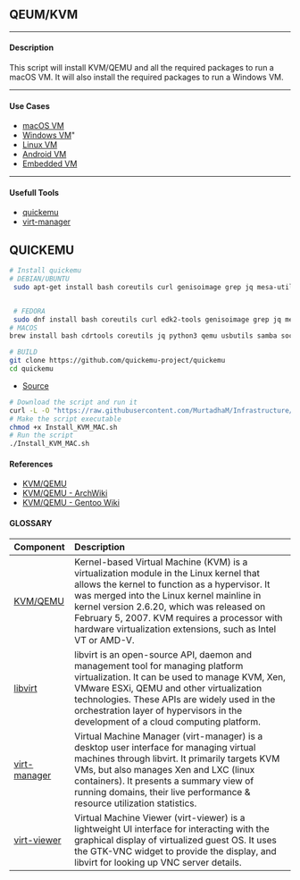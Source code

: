 ## QEUM/KVM 
---
#### Description
This script will install KVM/QEMU and all the required packages to run a macOS VM. It will also install the required packages to run a Windows VM.

---
#### Use Cases
- [macOS VM](https://github.com/kholia/OSX-KVM.git)
- [Windows VM](https://fedorapeople.org/groups/virt/virtio-win/direct-downloads/archive-virtio/virtio-win-0.1.229-1/virtio-win.iso)"
- [Linux VM](https://google.com)
- [Android VM](https://google.com)
- [Embedded VM](https://google.com)
---

#### Usefull Tools
- [quickemu]("https://github.com/quickemu-project/quickemu/wiki/03-Create-macOS-virtual-machines")
- [virt-manager](https://virt-manager.org/)

## QUICKEMU
```bash
# Install quickemu
# DEBIAN/UBUNTU
 sudo apt-get install bash coreutils curl genisoimage grep jq mesa-utils ovmf pciutils procps python3 qemu sed socat spice-client-gtk swtpm-tools unzip usbutils util-linux xdg-user-dirs xrandr zsync 


 # FEDORA
 sudo dnf install bash coreutils curl edk2-tools genisoimage grep jq mesa-demos pciutils procps python3 qemu sed socat spice-gtk-tools swtpm unzip usbutils util-linux xdg-user-dirs xrandr zsync
# MACOS
brew install bash cdrtools coreutils jq python3 qemu usbutils samba socat swtpm zsync

# BUILD
git clone https://github.com/quickemu-project/quickemu
cd quickemu

```

- [Source]("https://github.com/quickemu-project/quickemu/wiki/01-Installation")
  

```bash
# Download the script and run it
curl -L -O "https://raw.githubusercontent.com/MurtadhaM/Infrastructure/main/Administration/KVM_QEMU/Install_KVM_MAC.sh"
# Make the script executable
chmod +x Install_KVM_MAC.sh
# Run the script
./Install_KVM_MAC.sh
```

#### References
- [KVM/QEMU](https://www.linux-kvm.org/page/Main_Page)
- [KVM/QEMU - ArchWiki](https://wiki.archlinux.org/index.php/QEMU)
- [KVM/QEMU - Gentoo Wiki](https://wiki.gentoo.org/wiki/QEMU)


#### GLOSSARY

| Component | Description |
| :--- | :--- |
| [KVM/QEMU](https://www.linux-kvm.org/page/Main_Page) | Kernel-based Virtual Machine (KVM) is a virtualization module in the Linux kernel that allows the kernel to function as a hypervisor. It was merged into the Linux kernel mainline in kernel version 2.6.20, which was released on February 5, 2007. KVM requires a processor with hardware virtualization extensions, such as Intel VT or AMD-V. |
| [libvirt](https://libvirt.org/) | libvirt is an open-source API, daemon and management tool for managing platform virtualization. It can be used to manage KVM, Xen, VMware ESXi, QEMU and other virtualization technologies. These APIs are widely used in the orchestration layer of hypervisors in the development of a cloud computing platform. |
| [virt-manager](https://virt-manager.org/) | Virtual Machine Manager (virt-manager) is a desktop user interface for managing virtual machines through libvirt. It primarily targets KVM VMs, but also manages Xen and LXC (linux containers). It presents a summary view of running domains, their live performance & resource utilization statistics. |
| [virt-viewer](https://virt-manager.org/) | Virtual Machine Viewer (virt-viewer) is a lightweight UI interface for interacting with the graphical display of virtualized guest OS. It uses the GTK-VNC widget to provide the display, and libvirt for looking up VNC server details. |